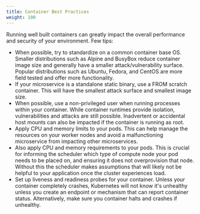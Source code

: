 ```yaml
---
title: Container Best Practices 
weight: 100
---
```


Running well built containers can greatly impact the overall performance and security of your environment. Few tips:

- When possible, try to standardize on a common container base OS. Smaller distributions such as Alpine and BusyBox reduce container image size and generally have a smaller attack/vulnerability surface. Popular distributions such as Ubuntu, Fedora, and CentOS are more field tested and offer more functionality.
- If your microservice is a standalone static binary, use a FROM scratch container. This will have the smallest attack surface and smallest image size.
- When possible, use a non-privileged user when running processes within your container. While container runtimes provide isolation, vulnerabilities and attacks are still possible. Inadvertent or accidental host mounts can also be impacted if the container is running as root.
- Apply CPU and memory limits to your pods. This can help manage the resources on your worker nodes and avoid a malfunctioning microservice from impacting other microservices.
- Also apply CPU and memory requirements to your pods. This is crucial for informing the scheduler which type of compute node your pod needs to be placed on, and ensuring it does not overprovision that node. Without this the scheduler makes assumptions that will likely not be helpful to your application once the cluster experiences load. 
- Set up liveness and readiness probes for your container. Unless your container completely crashes, Kubernetes will not know it's unhealthy unless you create an endpoint or mechanism that can report container status. Alternatively, make sure you container halts and crashes if unhealthy.

